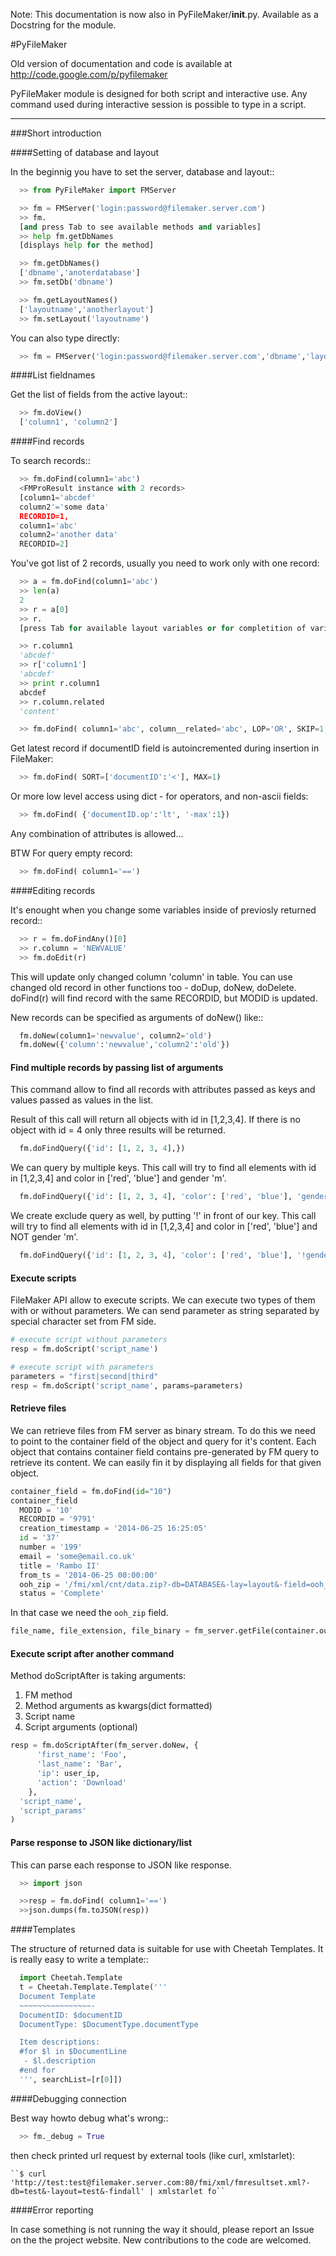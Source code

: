 Note: This documentation is now also in PyFileMaker/__init__.py. Available as a Docstring for the module.

#PyFileMaker

Old version of documentation and code is available at http://code.google.com/p/pyfilemaker

PyFileMaker module is designed for both script and interactive use.
Any command used during interactive session is possible to type in a script.

-------------------------------------------------------------------------------
###Short introduction

####Setting of database and layout

In the beginnig you have to set the server, database and layout::

```python
  >> from PyFileMaker import FMServer

  >> fm = FMServer('login:password@filemaker.server.com')
  >> fm.
  [and press Tab to see available methods and variables]
  >> help fm.getDbNames
  [displays help for the method]

  >> fm.getDbNames()
  ['dbname','anoterdatabase']
  >> fm.setDb('dbname')

  >> fm.getLayoutNames()
  ['layoutname','anotherlayout']
  >> fm.setLayout('layoutname')
```

You can also type directly:

```python
  >> fm = FMServer('login:password@filemaker.server.com','dbname','layoutname')
```

####List fieldnames

Get the list of fields from the active layout::

```python
  >> fm.doView()
  ['column1', 'column2']
```

####Find records

To search records::

```python
  >> fm.doFind(column1='abc')
  <FMProResult instance with 2 records>
  [column1='abcdef'
  column2'='some data'
  RECORDID=1,
  column1='abc'
  column2='another data'
  RECORDID=2]
```

You've got list of 2 records, usually you need to work only with one record:

```python
  >> a = fm.doFind(column1='abc')
  >> len(a)
  2
  >> r = a[0]
  >> r.
  [press Tab for available layout variables or for completition of variable name]

  >> r.column1
  'abcdef'
  >> r['column1']
  'abcdef'
  >> print r.column1
  abcdef
  >> r.column.related
  'content'

  >> fm.doFind( column1='abc', column__related='abc', LOP='OR', SKIP=1, MAX=1)
```

Get latest record if documentID field is autoincremented during insertion in FileMaker:

```python
  >> fm.doFind( SORT=['documentID':'<'], MAX=1)
```

Or more low level access using dict - for operators, and non-ascii fields:

```python
  >> fm.doFind( {'documentID.op':'lt', '-max':1})
```

Any combination of attributes is allowed...

BTW For query empty record:

```python
  >> fm.doFind( column1='==')
```

####Editing records

It's enought when you change some variables inside of previosly returned record::

```python
  >> r = fm.doFindAny()[0]
  >> r.column = 'NEWVALUE'
  >> fm.doEdit(r)
```

This will update only changed column 'column' in table.
You can use changed old record in other functions too - doDup, doNew, doDelete.
doFind(r) will find record with the same RECORDID, but MODID is updated.

New records can be specified as arguments of doNew() like::

```python
  fm.doNew(column1='newvalue', column2='old')
  fm.doNew({'column':'newvalue','column2':'old'})
```

#### Find multiple records by passing list of arguments

This command allow to find all records with attributes passed as keys and values passed as values in the list.

Result of this call will return all objects with id in [1,2,3,4]. If there is no object with id = 4 only three results will be returned.

```python
  fm.doFindQuery({'id': [1, 2, 3, 4],})
```

We can query by multiple keys. This call will try to find all elements with id in [1,2,3,4] and color in ['red', 'blue'] and gender 'm'.

```python
  fm.doFindQuery({'id': [1, 2, 3, 4], 'color': ['red', 'blue'], 'gender': 'm'})
```

We create exclude query as well, by putting '!' in front of our key.
This call will try to find all elements with id in [1,2,3,4] and color in ['red', 'blue'] and NOT gender 'm'.

```python
  fm.doFindQuery({'id': [1, 2, 3, 4], 'color': ['red', 'blue'], '!gender': 'm'})
```


#### Execute scripts

FileMaker API allow to execute scripts. We can execute two types of them with or without parameters. We can send parameter as string separated by special character set from FM side.


```python
# execute script without parameters
resp = fm.doScript('script_name')

# execute script with parameters
parameters = "first|second|third"
resp = fm.doScript('script_name', params=parameters)
```

#### Retrieve files

We can retrieve files from FM server as binary stream. To do this we need to point to the container field of the object and query for it's content.
Each object that contains container field contains pre-generated by FM query to retrieve its content. We can easily fin it by displaying all fields for that given object.


```python
container_field = fm.doFind(id="10")
container_field
  MODID = '10'
  RECORDID = '9791'
  creation_timestamp = '2014-06-25 16:25:05'
  id = '37'
  number = '199'
  email = 'some@email.co.uk'
  title = 'Rambo II'
  from_ts = '2014-06-25 00:00:00'
  ooh_zip = '/fmi/xml/cnt/data.zip?-db=DATABASE&-lay=layout&-field=ooh_zip&-recid=114'
  status = 'Complete'
```

In that case we need the `ooh_zip` field.

```python
file_name, file_extension, file_binary = fm_server.getFile(container.ooh_zip)
```

#### Execute script after another command

Method doScriptAfter is taking arguments:

 1. FM method
 2. Method arguments as kwargs(dict formatted)
 3. Script name
 4. Script arguments (optional)

```python
resp = fm.doScriptAfter(fm_server.doNew, {
      'first_name': 'Foo',
      'last_name': 'Bar',
      'ip': user_ip,
      'action': 'Download'
    },
  'script_name',
  'script_params'
)
```

#### Parse response to JSON like dictionary/list

This can parse each response to JSON like response.
  
```python
  >> import json

  >>resp = fm.doFind( column1='==')
  >>json.dumps(fm.toJSON(resp))
```

####Templates

The structure of returned data is suitable for use with Cheetah Templates.
It is really easy to write a template::

```python
  import Cheetah.Template
  t = Cheetah.Template.Template('''
  Document Template
  ~~~~~~~~~~~~~~~~-
  DocumentID: $documentID
  DocumentType: $DocumentType.documentType

  Item descriptions:
  #for $l in $DocumentLine
   - $l.description
  #end for      
  ''', searchList=[r[0]])
```

####Debugging connection

Best way howto debug what's wrong::

```python
  >> fm._debug = True
```

then check printed url request by external tools (like curl, xmlstarlet):

```
``$ curl 'http://test:test@filemaker.server.com:80/fmi/xml/fmresultset.xml?-db=test&-layout=test&-findall' | xmlstarlet fo``
```

####Error reporting

In case something is not running the way it should, please report an Issue on the the project website.
New contributions to the code are welcomed. 

